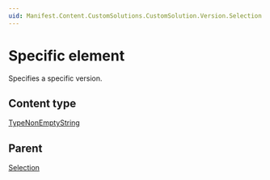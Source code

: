 ```yaml
---
uid: Manifest.Content.CustomSolutions.CustomSolution.Version.Selection.Specific
---
```


# Specific element

Specifies a specific version.

## Content type

[TypeNonEmptyString](xref:Manifest-TypeNonEmptyString)

## Parent

[Selection](xref:Manifest.Content.CustomSolutions.CustomSolution.Version.Selection)
